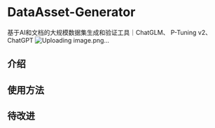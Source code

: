 # DataAsset-Generator
基于AI和文档的大规模数据集生成和验证工具｜ChatGLM、 P-Tuning v2、ChatGPT
![Uploading image.png…]()
## 介绍

## 使用方法

## 待改进
